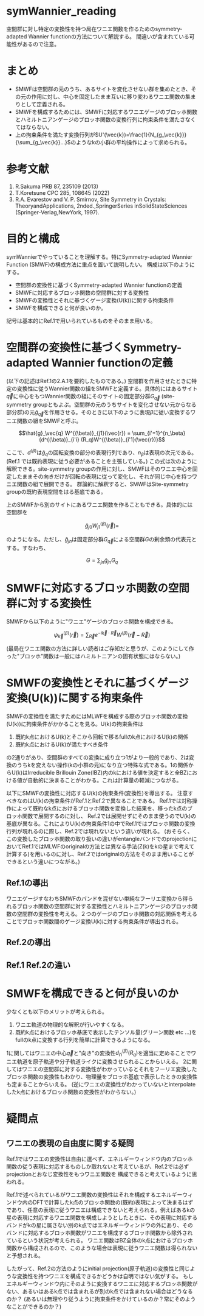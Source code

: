# symWannier_reading
空間群に対し特定の変換性を持つ局在ワニエ関数を作るためのsymmetry-adapted Wannier functionの方法について解説する。
間違いが含まれている可能性があるので注意。
# まとめ
- SMWFは空間群の元のうち、あるサイトを変化させない群を集めたとき、その元の作用に対し、中心を固定したまま互いに移り変わるワニエ関数の集まりとして定義される。
- SMWFを構成するためには、SMWFに対応するワニエゲージのブロッホ関数とハミルトニアンゲージのブロッホ関数の変換行列に拘束条件を満たさなくてはならない。
- 上の拘束条件を満たす変換行列が$`U'(\vec{k})=\frac{1}{N_{g_\vec{k}}}{\sum_{g_\vec{k}}...}`$のようなkの小群の平均操作によって求められる。
# 参考文献
1. R.Sakuma PRB 87, 235109 (2013)
2. T.Koretsune CPC 285, 108645 (2022)
3. R.A. Evarestov and V. P. Smirnov, Site Symmetry in Crystals: TheoryandApplications, 2nded.,SpringerSeries inSolidStateSciences (Springer-Verlag,NewYork, 1997).
# 目的と構成
symWannierでやっていることを理解する。特にSymmetry-adapted Wannier Function (SMWF)の構成方法に重点を置いて説明したい。
構成は以下のようにする。
- 空間群の変換性に基づくSymmetry-adapted Wannier functionの定義
- SMWFに対応するブロッホ関数の空間群に対する変換性
- SMWFの変換性とそれに基づくゲージ変換(U(k))に関する拘束条件
- SMWFを構成できると何が良いのか。
  
記号は基本的にRef.1で用いられているものをそのまま用いる。
# 空間群の変換性に基づくSymmetry-adapted Wannier functionの定義
(以下の記述はRef.1の2.A.1を要約したものである。)
空間群を作用させたときに特定の変換性に従うWannier関数の組をSMWFと定義する。具体的にはあるサイト$`\vec{q}`$に中心をもつWannier関数の組にそのサイトの固定部分群$`G_\vec{q}`$
(site-symmetry groupともよぶ。空間群の元のうちサイトを変化させない元からなる部分群)の元$`\hat{g}_\vec{q}`$を作用させる。そのときに以下のように表現$`\beta`$に従い変換するワニエ関数の組をSMWFと呼ぶ。
```math
\hat{g}_\vec{q} W^{(\beta)}_{j1}(\vec{r}) = \sum_{i'=1}^{n_\beta}{d^{(\beta)}_{i'i} (R_q)W^{(\beta)}_{i'1}(\vec{r})}
```
ここで、$`d^{(\beta)}`$は$`\hat{g}_q`$の回転変換の部分の表現行列であり、$`n_\beta`$は表現の次元である。(Ref.1 では既約表現に従う必要があることを主張している。)
この式は次のように解釈できる。site-symmetry groupの作用に対し、SMWFはそのワニエ中心を固定したままその向きだけが回転の表現に従って変化し、それが同じ中心を持つワニエ関数の組で展開できる。
群論的に解釈すると、SMWFはSite-symmetry groupの既約表現空間をはる基底である。

上のSMWFから別のサイトにあるワニエ関数を作ることもできる。具体的には空間群を
```math
\hat{g}_{j0} W^{(\beta)}_{j1}(\vec{r}) = 
```
のようになる。ただし、$`\hat{g}_{jn}`$は固定部分群$`G_\vec{q}`$による空間群$`G`$の剰余類の代表元とする。すなわち、
```math
G = \sum_{jn}{\hat{g}_{jn} G_q}
```
# SMWFに対応するブロッホ関数の空間群に対する変換性
SMWFから以下のように"ワニエ"ゲージのブロッホ関数を構成できる。
```math
\psi^{(\beta)}_{\vec{k}}(\vec{r}) = \sum_{\vec{R}}{e^{-i\vec{k}\cdot\vec{R}}  W^{(\beta)}(\vec{r} - \vec{R})}
```
(最局在ワニエ関数の方法に詳しい読者はご存知だと思うが、このようにして作った"ブロッホ"関数は一般にはハミルトニアンの固有状態にはならない。)

# SMWFの変換性とそれに基づくゲージ変換(U(k))に関する拘束条件
SMWFの変換性を満たすためにはMLWFを構成する際のブロッホ関数の変換(U(k))に拘束条件がかかることを見る。U(k)の拘束条件は
1. 既約k点におけるU(k)とそこから回転で移るfullのk点におけるU(k)の関係
2. 既約k点におけるU(k)が満たすべき条件
   
の2通りがあり、空間群のすべての変換に成り立つ1がより一般的であり、2は変換のうちkを変えない操作(kの小群の元)になり立つ特殊な式である。1の関係からU(k)はIrreducible Brillouin Zone(IBZ)内のkにおける値を決定すると全BZにおける値が自動的に決まることがわかる。これは計算量の軽減につながる。

以下にSMWFの変換性に対応するU(k)の拘束条件(変換性)を導出する。
注意すべきなのはU(k)の拘束条件がRef.1とRef.2で異なることである。
Ref.1では対称操作によって既約なk点におけるブロッホ関数を変換した結果を、移ったk点のブロッホ関数で展開するのに対し、
Ref.2では展開せずにそのまま使うのでU(k)の基底が異なる。これによりU(k)の拘束条件1の中でRef.1ではブロッホ関数の変換行列が現れるのに際し、Ref.2では現れないという違いが現れる。
(おそらく、この変換したブロッホ関数の取り扱いの違いがentangleバンドでのprojectionにおいてRef.1ではMLWFのoriginalの方法とは異なる手法(Z(k)をkの星まで考えて計算する)を用いるのに対し、Ref.2ではoriginalの方法をそのまま用いることができるという違いにつながる。)
## Ref.1の導出
ワニエゲージすなわちSMWFのバンドを混ぜない単純なフーリエ変換から得られるブロッホ関数の空間群に対する変換性とハミルトニアンゲージのブロッホ関数の空間群の変換性を考える。２つのゲージのブロッホ関数の対応関係を考えることでブロッホ関数間のゲージ変換U(k)に対する拘束条件が導出される。

## Ref.2の導出


## Ref.1 Ref.2の違い
# SMWFを構成できると何が良いのか
少なくとも以下のメリットが考えられる。

1. ワニエ軌道の物理的な解釈が行いやすくなる。
2. 既約k点におけるブロッホ基底で表示したテンソル量(グリーン関数 etc ...)をfullのk点に変換する行列を簡単に計算できるようになる。

1に関してはワニエの中心$`\vec{q}`$と"向き"の変換性$`d^{(\beta)}_{i'i} (R_q)`$を適当に定めることでワニエ軌道を原子軌道や分子軌道ライクに変換させられることからいえる。
2に関してはワニエの空間群に対する変換性がわかっているとそれをフーリエ変換したブロッホ関数の変換性もわかり、物理量をブロッホ基底で表示したときの変換性も定まることからいえる。
(逆にワニエの変換性がわかっていないとinterpolateしたk点におけるブロッホ関数の変換性がわからない。)
# 疑問点
## ワニエの表現の自由度に関する疑問
Ref.1ではワニエの変換性は自由に選べず、エネルギーウィンドウ内のブロッホ関数の従う表現に対応するものしか取れないと考えているが、Ref.2では必ずprojectionとおなじ変換性をもつワニエ関数を
構成できると考えているように思われる。

Ref.1で述べられているがワニエ関数の変換性はそれを構成するエネルギーウィンドウ内のDFTで計算したk点のブロッホ関数の(既約)表現によって決まるはずであり、任意の表現に従うワニエは構成できないと考えられる。例えばあるkの星の表現に対応するワニエ関数を構成しようとしたときに、その表現に対応するバンドがkの星に属さない別のk点ではエネルギーウィンドウの外にあり、そのバンドに対応するブロッホ関数がワニエを構成するブロッホ関数から除外されているという状況が考えられる。
ワニエ関数はBZ全体のk点におけるブロッホ関数から構成されるので、このような場合は表現に従うワニエ関数は得られないと予想される。

したがって、Ref.2の方法のようにinitial projection(原子軌道)の変換性と同じような変換性を持つワニエを構成できるかどうかは自明ではない気がする。
もしエネルギーウィンドウ内にそのように変換するワニエに対応するブロッホ関数がない、あるいはあるk点では含まれるが別のk点では含まれない場合はどうなるのか？
(あるいは無理やり従うように拘束条件をかけているのか？常にそのようなことができるのか？)
